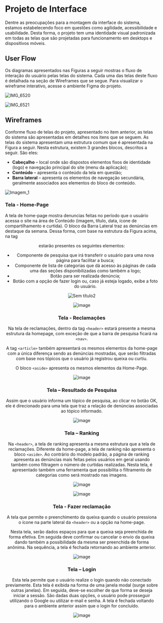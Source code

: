 
# Projeto de Interface

Dentre as preocupações para a montagem da interface do sistema, estamos estabelecendo foco em questões como agilidade, acessibilidade e usabilidade. Desta forma, o projeto tem uma identidade visual padronizada em todas as telas que são projetadas para funcionamento em desktops e dispositivos móveis.

## User Flow

Os diagramas apresentados nas Figuras a seguir mostras o fluxo de interação do usuário pelas telas do sistema. Cada uma das telas deste fluxo é detalhada na seção de Wireframes que se segue. Para visualizar o wireframe interativo, acesse o ambiente Figma do projeto.

![IMG_6520](https://user-images.githubusercontent.com/94881508/194716104-bf137c86-d3fd-4879-9380-c732f80823b6.JPG)

![IMG_6521](https://user-images.githubusercontent.com/94881508/194716106-66e55038-bca6-487c-b3d3-dec63a22c1dc.JPG)

## Wireframes

Conforme fluxo de telas do projeto, apresentado no item anterior, as telas do sistema são apresentadas em detalhes nos itens que se seguem. As telas do sistema apresentam uma estrutura comum que é apresentada na Figura a seguir. Nesta estrutura, existem 3 grandes blocos, descritos a seguir. São eles:
- **Cabeçalho** – local onde são dispostos elementos fixos de identidade (logo) e navegação principal do site (menu da aplicação);
- **Conteúdo** – apresenta o conteúdo da tela em questão;
-	**Barra lateral** – apresenta os elementos de navegação secundária, geralmente associados aos elementos do bloco de conteúdo.

![Imagem_1](https://user-images.githubusercontent.com/94881508/194716298-f1338945-0674-419e-b981-f73af784fec7.png)

### Tela - Home-Page

A tela de home-page mostra denuncias feitas no período que o usuário acessa o site na área de Conteúdo (imagem, título, data, ícone de compartilhamento e curtida). O bloco da Barra Lateral traz as denúncias em destaque da semana.
Dessa forma, com base na estrutura da Figura acima, na tag <header> estarão presentes os seguintes elementos:
-	Componente de pesquisa que irá transferir o usuário para uma nova página para facilitar a busca;
-	Componente de lista de categorias que dá acesso às páginas de cada uma das seções disponibilizadas como também a logo;
-	Botão para ser realizada denúncia;
-	Botão com a opção de fazer login ou, caso já esteja logado, exibe a foto do usuário.
 
 ![Sem título2](https://user-images.githubusercontent.com/94881508/194716399-796124b9-fdef-452b-ada3-2225fcb33abe.png)
 
 ![image](https://user-images.githubusercontent.com/94881508/194716425-6bee1c44-b638-4dfd-961a-19c397cad2d3.png)

### Tela - Reclamações
 
Na tela de reclamações, dentro da tag `<header>` estará presente a mesma estrutura da homepage, com exceção de que a barra de pesquisa ficará na `<nav>`.
 
A tag `<article>` também apresentará os mesmos elementos da home-page com a única diferença sendo as denúncias mostradas, que serão filtradas com base nos tópicos que o usuário já registrou queixa ou curtiu.
 
O bloco `<aside>` apresenta os mesmos elementos da Home-Page.

 ![image](https://user-images.githubusercontent.com/94881508/194716474-5b90cc37-4d1e-4043-9a8c-633cd4c8adfb.png)

### Tela – Resultado de Pesquisa
 
Assim que o usuário informa um tópico de pesquisa, ao clicar no botão OK, ele é direcionado para uma tela que traz a relação de denúncias associadas ao tópico informado. 
 
 ![image](https://user-images.githubusercontent.com/94881508/194716598-db7106f5-51c9-4f17-bc4b-e04a3dd15b18.png)

### Tela – Ranking
 
 Na `<header>`, a tela de ranking apresenta a mesma estrutura que a tela de reclamações. Diferente da home-page, a tela de ranking não apresenta o bloco `<aside>`. Ao contrário do modelo padrão, a página de ranking apresenta as denúncias mais feitas pelos usuários em geral usando também como filtragem o número de curtidas realizadas. Nesta tela, é apresentado também uma ferramenta que possibilita o filtramento de categorias como será mostrado nas imagens.
 
 ![image](https://user-images.githubusercontent.com/94881508/194716634-04cf9d6e-6b00-4764-a736-9c36956b872b.png)

 ![image](https://user-images.githubusercontent.com/94881508/194716643-0a3a97cb-d237-4668-a49f-5bc3f7db0df3.png)

### Tela - Fazer reclamação
 
 A tela que permite o preenchimento da queixa quando o usuário pressiona o ícone na parte lateral da `<header>` ou a opção na home-page.
 
 Nesta tela, serão dados espaços para que a queixa seja preenchida de forma efetiva. Em seguida deve confirmar ou cancelar o envio da queixa dando também a possibilidade da mesma ser preenchida de forma anônima. Na sequência, a tela é fechada retornando ao ambiente anterior.
 
 ![image](https://user-images.githubusercontent.com/94881508/194716744-69046149-a9ef-440f-9ca8-5b5f38bee14c.png)

### Tela – Login

Esta tela permite que o usuário realize o login quando não conectado previamente. Esta tela é exibida na forma de uma janela modal (surge sobre outras janelas). Em seguida, deve-se escolher de que forma se deseja iniciar a sessão. São dadas duas opções, o usuário pode prosseguir utilizando o Google ou utilizar e-mail e senha. A tela é fechada voltando para o ambiente anterior assim que o login for concluído.
 
 ![image](https://user-images.githubusercontent.com/94881508/194716715-dd751588-ef9a-4e29-a205-6b15757baf52.png)

